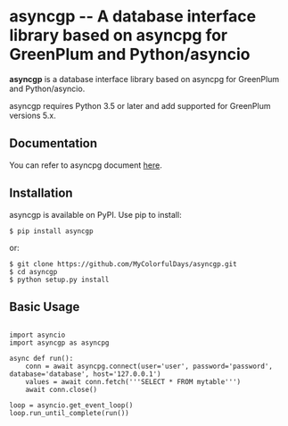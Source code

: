 # asyncgp -- A database interface library based on asyncpg for GreenPlum and Python/asyncio

**asyncgp** is a database interface library based on asyncpg for
GreenPlum and Python/asyncio.

asyncgp requires Python 3.5 or later and add supported for GreenPlum versions 5.x.


## Documentation

You can refer to asyncpg document [here](https://magicstack.github.io/asyncpg/current/>`).


## Installation

asyncgp is available on PyPI.
Use pip to install:

```shell
$ pip install asyncgp
```
or:

```shell
$ git clone https://github.com/MyColorfulDays/asyncgp.git
$ cd asyncgp
$ python setup.py install
```

## Basic Usage

```python3

import asyncio
import asyncgp as asyncpg

async def run():
    conn = await asyncpg.connect(user='user', password='password', database='database', host='127.0.0.1')
    values = await conn.fetch('''SELECT * FROM mytable''')
    await conn.close()

loop = asyncio.get_event_loop()
loop.run_until_complete(run())
```
